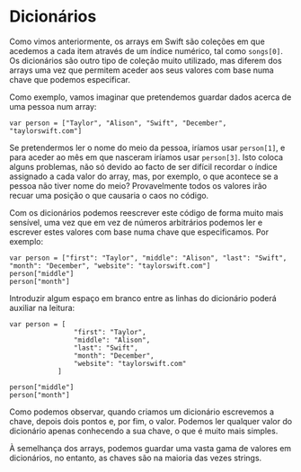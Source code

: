 # Dicionários

<!-- YOUTUBE: lqQ_OM4uPa0 -->

Como vimos anteriormente, os arrays em Swift são coleções em que acedemos a cada item através de um índice numérico, tal como `songs[0]`. Os dicionários são outro tipo de coleção muito utilizado, mas diferem dos arrays uma vez que permitem aceder aos seus valores com base numa chave que podemos especificar.

Como exemplo, vamos imaginar que pretendemos guardar dados acerca de uma pessoa num array:

    var person = ["Taylor", "Alison", "Swift", "December", "taylorswift.com"]

Se pretendermos ler o nome do meio da pessoa, iríamos usar `person[1]`, e para aceder ao mês em que nasceram iríamos usar `person[3]`. Isto coloca alguns problemas, não só devido ao facto de ser difícil recordar o índice assignado a cada valor do array, mas, por exemplo, o que acontece se a pessoa não tiver nome do meio? Provavelmente todos os valores irão recuar uma posição o que causaria o caos no código. 

Com os dicionários podemos reescrever este código de forma muito mais sensível, uma vez que em vez de números arbitrários podemos ler e escrever estes valores com base numa chave que especificamos. Por exemplo: 

    var person = ["first": "Taylor", "middle": "Alison", "last": "Swift", "month": "December", "website": "taylorswift.com"]
    person["middle"]
    person["month"]

Introduzir algum espaço em branco entre as linhas do dicionário poderá auxiliar na leitura: 

    var person = [
                    "first": "Taylor",
                    "middle": "Alison",
                    "last": "Swift",
                    "month": "December",
                    "website": "taylorswift.com"
                ]

    person["middle"]
    person["month"]
    

Como podemos observar, quando criamos um dicionário escrevemos a chave, depois dois pontos e, por fim, o valor. Podemos ler qualquer valor do dicionário apenas conhecendo a sua chave, o que é muito mais simples.

À semelhança dos arrays, podemos guardar uma vasta gama de valores em dicionários, no entanto, as chaves são na maioria das vezes strings.

